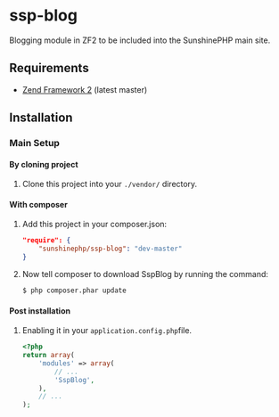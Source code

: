 ssp-blog
==========

Blogging module in ZF2 to be included into the SunshinePHP main site.

Requirements
------------

* [Zend Framework 2](https://github.com/zendframework/zf2) (latest master)

Installation
------------

### Main Setup

#### By cloning project

1. Clone this project into your `./vendor/` directory.

#### With composer

1. Add this project in your composer.json:

    ```json
    "require": {
        "sunshinephp/ssp-blog": "dev-master"
    }
    ```

2. Now tell composer to download SspBlog by running the command:

    ```bash
    $ php composer.phar update
    ```

#### Post installation

1. Enabling it in your `application.config.php`file.

    ```php
    <?php
    return array(
        'modules' => array(
            // ...
            'SspBlog',
        ),
        // ...
    );
    ```
